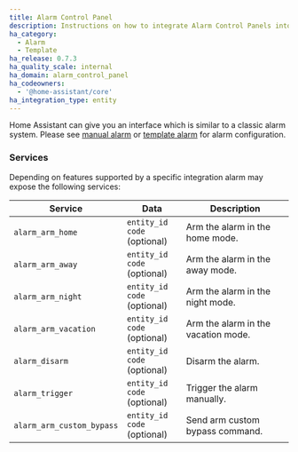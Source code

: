 ```yaml
---
title: Alarm Control Panel
description: Instructions on how to integrate Alarm Control Panels into Home Assistant.
ha_category:
  - Alarm
  - Template
ha_release: 0.7.3
ha_quality_scale: internal
ha_domain: alarm_control_panel
ha_codeowners:
  - '@home-assistant/core'
ha_integration_type: entity
---
```


Home Assistant can give you an interface which is similar to a classic alarm system.
Please see [manual alarm](/integrations/manual) or [template alarm](/integrations/alarm_control_panel.template) for alarm configuration.

### Services

Depending on features supported by a specific integration alarm may expose the following services:

| Service | Data | Description |
| ------- | ---- | ----------- |
| `alarm_arm_home` | `entity_id` <br> `code` (optional) | Arm the alarm in the home mode.
| `alarm_arm_away` | `entity_id` <br> `code` (optional) | Arm the alarm in the away mode.
| `alarm_arm_night` | `entity_id` <br> `code` (optional) | Arm the alarm in the night mode.
| `alarm_arm_vacation` | `entity_id` <br> `code` (optional) | Arm the alarm in the vacation mode.
| `alarm_disarm` | `entity_id` <br> `code` (optional) | Disarm the alarm.
| `alarm_trigger` | `entity_id` <br> `code` (optional) | Trigger the alarm manually.
| `alarm_arm_custom_bypass` | `entity_id` <br> `code` (optional) | Send arm custom bypass command.
